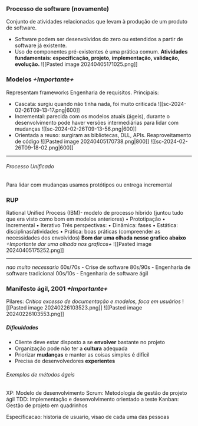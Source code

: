### Processo de software (novamente)
Conjunto de atividades relacionadas que levam à produção de um produto de software.
- Software podem ser desenvolvidos do zero ou estendidos a partir de software já existente.
- Uso de componentes pré-existentes é uma prática comum.
**Atividades fundamentais: especificação, projeto, implementação, validação, evolução.**
![[Pasted image 20240405171025.png]]
### Modelos *+Importante+*
Representam frameworks
Engenharia de requisitos. 
Principais:
- Cascata: surgiu quando não tinha nada, foi muito criticada
![[sc-2024-02-26T09-13-17.png|600]]
- Incremental: parecida com os modelos atuais (ágeis), durante o desenvolvimento pode haver versões intermediárias para lidar com mudanças
![[sc-2024-02-26T09-13-56.png|600]]
- Orientada a reuso: surgiram as bibliotecas, DLL, APIs. Reaproveitamento de código
![[Pasted image 20240405170738.png|800]]
![[sc-2024-02-26T09-18-02.png|600]]
___
###### Processo Unificado
Para lidar com mudanças usamos protótipos ou entrega incremental
### RUP
Rational Unified Process (IBM)- modelo de processo híbrido (juntou tudo que era visto como bom em modelos anteriores)
• Prototipação
• Incremental
• Iterativo
Três perspectivas:
• Dinâmica: fases
• Estática: disciplinas/atividades
• Prática: boas práticas (compreender as necessidades dos envolvidos) **Bom dar uma olhada nesse grafico abaixo**
*+Importante dar uma olhada nos graficos+*
![[Pasted image 20240405175252.png]]
___
*nao muito necessario*
60s/70s - Crise de software
80s/90s - Engenharia de software tradicional
00s/10s - Engenharia de software ágil
### Manifesto ágil, 2001 *+Importante+*
Pilares: *Critica excesso de documentação e modelos, foca em usuários*
![[Pasted image 20240226103523.png]]
![[Pasted image 20240226103553.png]]
##### Dificuldades
- Cliente deve estar disposto a se **envolver** bastante no projeto
- Organização pode não ter a **cultura** adequada
- Priorizar **mudanças** e manter as coisas simples é difícil
- Precisa de desenvolvedores **experientes**

###### Exemplos de métodos ágeis
XP: Modelo de desenvolvimento
Scrum: Metodologia de gestão de projeto ágil
TDD: Implementação e desenvolvimento orientado a teste
Kanban: Gestão de projeto em quadrinhos


Especificacao: historia de usuario, visao de cada uma das pessoas


